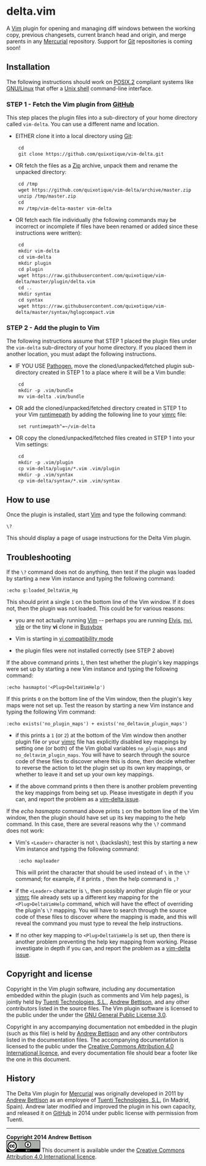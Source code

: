 delta.vim
=========

A [Vim][] plugin for opening and managing diff windows between the working
copy, previous changesets, current branch head and origin, and merge parents in
any [Mercurial][] repository.  Support for [Git][] repositories is coming soon!

Installation
------------

The following instructions should work on [POSIX.2][] compliant systems like
[GNU/Linux][] that offer a [Unix shell][] command-line interface.

### STEP 1 - Fetch the Vim plugin from [GitHub][vim-delta]

This step places the plugin files into a sub-directory of your home directory
called `vim-delta`.  You can use a different name and location.

 * EITHER clone it into a local directory using [Git][]:

        cd
        git clone https://github.com/quixotique/vim-delta.git

 * OR fetch the files as a [Zip][] archive, unpack them and rename the unpacked directory:

        cd /tmp
        wget https://github.com/quixotique/vim-delta/archive/master.zip
        unzip /tmp/master.zip
        cd
        mv /tmp/vim-delta-master vim-delta

 * OR fetch each file individually (the following commands may be incorrect or
   incomplete if files have been renamed or added since these instructions were
   written):

        cd
        mkdir vim-delta
        cd vim-delta
        mkdir plugin
        cd plugin
        wget https://raw.githubusercontent.com/quixotique/vim-delta/master/plugin/delta.vim
        cd ..
        mkdir syntax
        cd syntax
        wget https://raw.githubusercontent.com/quixotique/vim-delta/master/syntax/hglogcompact.vim

### STEP 2 - Add the plugin to Vim

The following instructions assume that STEP 1 placed the plugin files under the
`vim-delta` sub-directory of your home directory.  If you placed them in
another location, you must adapt the following instructions.

 * IF YOU USE [Pathogen][], move the cloned/unpacked/fetched plugin
   sub-directory created in STEP 1 to a place where it will be a Vim bundle:

        cd
        mkdir -p .vim/bundle
        mv vim-delta .vim/bundle

 * OR add the cloned/unpacked/fetched directory created in STEP 1 to your Vim
   [runtimepath][] by adding the following line to your [vimrc][] file:

        set runtimepath^=~/vim-delta

 * OR copy the cloned/unpacked/fetched files created in STEP 1 into your Vim
   settings:

        cd
        mkdir -p .vim/plugin
        cp vim-delta/plugin/*.vim .vim/plugin
        mkdir -p .vim/syntax
        cp vim-delta/syntax/*.vim .vim/syntax

How to use
----------

Once the plugin is installed, start [Vim][] and type the following command:

    \?

This should display a page of usage instructions for the Delta Vim plugin.

Troubleshooting
---------------

If the `\?` command does not do anything, then test if the plugin was loaded by
starting a new Vim instance and typing the following command:

    :echo g:loaded_DeltaVim_Hg

This should print a single `1` on the bottom line of the Vim window.  If it
does not, then the plugin was not loaded.  This could be for various reasons:

 * you are not actually running [Vim][] -- perhaps you are running [Elvis][],
   [nvi][], [vile][] or the tiny **vi** clone in [Busybox][]

 * Vim is starting in [vi compatibility mode][vim top 10]

 * the plugin files were not installed correctly (see STEP 2 above)

If the above command prints `1`, then test whether the plugin's key mappings
were set up by starting a new Vim instance and typing the following command:

    :echo hasmapto('<Plug>DeltaVimHelp')

If this prints `0` on the bottom line of the Vim window, then the plugin's key
maps were not set up.  Test the reason by starting a new Vim instance and
typing the following Vim command:

    :echo exists('no_plugin_maps') + exists('no_deltavim_plugin_maps')

 * if this prints a `1` (or `2`) at the bottom of the Vim window then another
   plugin file or your [vimrc][] file has explicitly disabled key mappings by
   setting one (or both) of the Vim global variables `no_plugin_maps` and
   `no_deltavim_plugin_maps`.  You will have to search through the source code of
   these files to discover where this is done, then decide whether to reverse
   the action to let the plugin set up its own key mappings, or whether to
   leave it and set up your own key mappings.

 * if the above command prints `0` then there is another problem preventing the
   key mappings from being set up.  Please investigate in depth if you can, and
   report the problem as a [vim-delta issue][].

If the *echo hasmapto* command above prints `1` on the bottom line of the Vim
window, then the plugin should have set up its key mapping to the help command.
In this case, there are several reasons why the `\?` command does not work:

 * Vim's `<Leader>` character is not `\` (backslash); test this by starting a
   new Vim instance and typing the following command:

        :echo mapleader

   This will print the character that should be used instead of `\` in the `\?`
   command; for example, if it prints `,` then the help command is `,?`

 * if the `<Leader>` character is `\`, then possibly another plugin file or
   your [vimrc][] file already sets up a different key mapping for the
   `<Plug>DeltaVimHelp` command, which will have the effect of overriding the
   plugin's `\?` mapping.  You will have to search through the source code of
   these files to discover where the mapping is made, and this will reveal the
   command you must type to reveal the help instructions.

 * If no other key mapping to `<Plug>DeltaVimHelp` is set up, then there is
   another problem preventing the help key mapping from working.  Please
   investigate in depth if you can, and report the problem as a [vim-delta
   issue][].

Copyright and license
---------------------

Copyright in the Vim plugin software, including any documentation embedded
within the plugin (such as comments and Vim help pages), is jointly held by
[Tuenti Technologies, S.L.][], [Andrew Bettison][], and any other contributors
listed in the source files.  The Vim plugin software is licensed to the public
under the under the [GNU General Public License 3.0][GPL3].

Copyright in any accompanying documentation not embedded in the plugin (such as
this file) is held by [Andrew Bettison][] and any other contributors listed in
the documentation files.  The accompanying documentation is licensed to the
public under the [Creative Commons Attribution 4.0 International licence][CC BY 4.0],
and every documentation file should bear a footer like the one in this
document.

History
-------

The Delta Vim plugin for [Mercurial][] was originally developed in 2011 by
[Andrew Bettison][] as an employee of [Tuenti Technologies, S.L.][] (in Madrid,
Spain).  Andrew later modified and improved the plugin in his own capacity, and
released it on [GitHub][vim-delta] in 2014 under public license with permission
from Tuenti.

-----
**Copyright 2014 Andrew Bettison**  
![CC-BY-4.0](./cc-by-4.0.png)
This document is available under the [Creative Commons Attribution 4.0 International licence][CC BY 4.0].

[vim-delta]: https://github.com/quixotique/vim-delta
[vim-delta issue]: https://github.com/quixotique/vim-delta/issues
[Vim]: http://www.vim.org/
[Mercurial]: http://mercurial.selenic.com/
[GPL3]: ./LICENSE-SOFTWARE.md
[CC BY 4.0]: ./LICENSE-DOCUMENTATION.md
[Tuenti Technologies, S.L.]: http://corporate.tuenti.com/en/corporate
[Andrew Bettison]: https://au.linkedin.com/in/andrewbettison
[POSIX.2]: http://en.wikipedia.org/wiki/POSIX
[Unix-like]: http://en.wikipedia.org/wiki/Unix-like
[GNU/Linux]: http://en.wikipedia.org/wiki/Linux
[Unix shell]: http://en.wikipedia.org/wiki/Unix_shell
[Git]: http://git-scm.com/
[Zip]: http://en.wikipedia.org/wiki/Zip_(file_format)
[Pathogen]: https://github.com/tpope/vim-pathogen
[runtimepath]: http://usevim.com/2012/12/28/vim-101-runtimepath/
[vimrc]: http://vim.wikia.com/wiki/Open_vimrc_file
[vim top 10]: http://www.oualline.com/vim/10/top_10.html
[Elvis]: http://elvis.the-little-red-haired-girl.org/whatiselvis/index.html
[nvi]: https://sites.google.com/a/bostic.com/keithbostic/vi
[vile]: http://invisible-island.net/vile/
[Busybox]: http://www.busybox.net/
